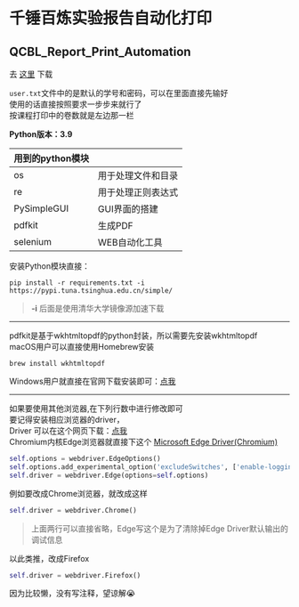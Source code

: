 # 千锤百炼实验报告自动化打印
## QCBL_Report_Print_Automation

去 [这里](https://github.com/1595258509/QCBL_Report_Print_Automation/releases/) 下载

`user.txt`文件中的是默认的学号和密码，可以在里面直接先输好\
使用的话直接按照要求一步步来就行了\
按课程打印中的卷数就是左边那一栏

**Python版本：3.9**

| 用到的python模块 |                    |
| :--              | :--                |
| os               | 用于处理文件和目录 |
| re               | 用于处理正则表达式 |
| PySimpleGUI      | GUI界面的搭建      |
| pdfkit           | 生成PDF            |
| selenium         | WEB自动化工具      |

安装Python模块直接：
```shell
pip install -r requirements.txt -i https://pypi.tuna.tsinghua.edu.cn/simple/
```
>**-i** 后面是使用清华大学镜像源加速下载

---

pdfkit是基于wkhtmltopdf的python封装，所以需要先安装wkhtmltopdf\
macOS用户可以直接使用Homebrew安装
```shell
brew install wkhtmltopdf
```
Windows用户就直接在官网下载安装即可：[点我](https://wkhtmltopdf.org/downloads.html)

---

如果要使用其他浏览器,在下列行数中进行修改即可\
要记得安装相应浏览器的driver，\
Driver 可以在这个网页下载：[点我](https://liushilive.github.io/github_selenium_drivers/index.html) \
Chromium内核Edge浏览器就直接下这个 [Microsoft Edge Driver(Chromium)](https://developer.microsoft.com/zh-cn/microsoft-edge/tools/webdriver/)

```python
self.options = webdriver.EdgeOptions()
self.options.add_experimental_option('excludeSwitches', ['enable-logging'])
self.driver = webdriver.Edge(options=self.options)
```

例如要改成Chrome浏览器，就改成这样

```python
self.driver = webdriver.Chrome()
```
> 上面两行可以直接省略，Edge写这个是为了清除掉Edge Driver默认输出的调试信息

以此类推，改成Firefox
```python
self.driver = webdriver.Firefox()
```

因为比较懒，没有写注释，望谅解😭